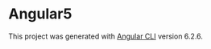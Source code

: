 # Angular5

This project was generated with [Angular CLI](https://github.com/angular/angular-cli) version 6.2.6.
